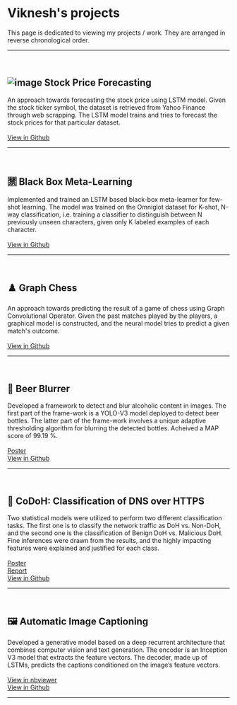 # Viknesh's projects

This page is dedicated to viewing my projects / work. They are arranged in reverse chronological order.

***

<br>

## ![image](https://user-images.githubusercontent.com/106917817/192131579-80f19e14-6eac-411f-bbcf-37640e3a4092.png) Stock Price Forecasting
An approach towards forecasting the stock price using LSTM model. Given the stock ticker symbol, the dataset is retrieved from Yahoo Finance through web scrapping. The LSTM model trains and tries to forecast the stock prices for that particular dataset. <br><br>
<a href="https://github.com/Viknesh-Rajaramon/Stock-Price-Forecasting" target="_blank">View in Github</a> <br>


***

<br>

## 🈲 Black Box Meta-Learning
Implemented and trained an LSTM based black-box meta-learner for few-shot learning. The model was trained on the Omniglot dataset for K-shot, N-way classification, i.e. training a classifier to distinguish between N previously unseen characters, given only K labeled examples of each character. <br> <br> 
<a href="https://github.com/siddarth-c/Black-Box-Meta-Learning" target="_blank">View in Github</a> <br>


***

<br>

## ♟️ Graph Chess
An approach towards predicting the result of a game of chess using Graph Convolutional Operator. Given the past matches played by the players, a graphical model is constructed, and the neural model tries to predict a given match's outcome.<br> <br> 
<a href="https://github.com/siddarth-c/Graph-Chess" target="_blank">View in Github</a> <br>

***

<br>

## 🍷 Beer Blurrer
Developed a framework to detect and blur alcoholic content in images. The first part of the frame-work is a YOLO-V3 model deployed to detect beer bottles. The latter part of the frame-work involves a unique adaptive thresholding algorithm for blurring the detected bottles. Acheived a MAP score of 99.19 %. <br> <br> 
<a href="https://raw.githubusercontent.com/siddarth-c/Digital-Image-Processing/main/Poster.png" target="_blank">Poster</a> <br>
<a href="https://github.com/siddarth-c/Digital-Image-Processing" target="_blank">View in Github</a> <br>

***

<br>


## 🔐 CoDoH: Classification of DNS over HTTPS
Two statistical models were utilized to perform two different classification tasks. The first one is to classify the network traffic as DoH vs. Non-DoH, and the second one is the classification of Benign DoH vs. Malicious DoH. Fine inferences were drawn from the results, and the highly impacting features were explained and justified for each class. <br> <br> 
<a href="https://raw.githubusercontent.com/siddarth-c/CoDoH/main/Poster.png" target="_blank">Poster</a> <br>
<a href="https://github.com/siddarth-c/CoDoH/blob/main/Report.pdf" target="_blank">Report</a> <br>
<a href="https://github.com/siddarth-c/CoDoH" target="_blank">View in Github</a> <br>

***



<br>

## 🖼️ Automatic Image Captioning
Developed a generative model based on a deep recurrent architecture that combines computer vision and text generation. The encoder is an Inception V3 model that extracts the feature vectors. The decoder, made up of LSTMs, predicts the captions conditioned on the image’s feature vectors. <br> <br> 
<a href="https://nbviewer.jupyter.org/github/siddarth-c/MachineLearning/blob/master/NLP/Image%20Captioning/Image%20captioning%20Train.ipynb" target="_blank">View in nbviewer</a> <br>
<a href="https://github.com/siddarth-c/MachineLearning/tree/master/NLP/Image%20Captioning" target="_blank">View in Github</a> <br>

***

